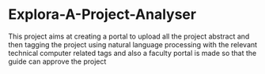 # Explora-A-Project-Analyser
This project aims at creating a portal to upload all the project abstract and then tagging the project using natural language processing with the relevant technical computer related tags and also a faculty portal is made so that the guide can approve the project
